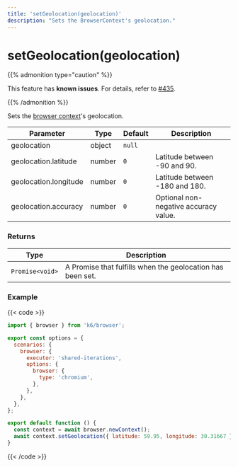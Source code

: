 ```yaml
---
title: 'setGeolocation(geolocation)'
description: "Sets the BrowserContext's geolocation."
---
```


# setGeolocation(geolocation)

{{% admonition type="caution" %}}

This feature has **known issues**. For details, refer to
[#435](https://github.com/grafana/xk6-browser/issues/435).

{{% /admonition %}}

Sets the [browser context](https://grafana.com/docs/k6/<K6_VERSION>/javascript-api/k6-experimental/browser/browsercontext)'s geolocation.

<TableWithNestedRows>

| Parameter             | Type   | Default | Description                           |
| --------------------- | ------ | ------- | ------------------------------------- |
| geolocation           | object | `null`  |                                       |
| geolocation.latitude  | number | `0`     | Latitude between -90 and 90.          |
| geolocation.longitude | number | `0`     | Latitude between -180 and 180.        |
| geolocation.accuracy  | number | `0`     | Optional non-negative accuracy value. |

</TableWithNestedRows>

### Returns

| Type            | Description                                                |
| --------------- | ---------------------------------------------------------- |
| `Promise<void>` | A Promise that fulfills when the geolocation has been set. |

### Example

{{< code >}}

```javascript
import { browser } from 'k6/browser';

export const options = {
  scenarios: {
    browser: {
      executor: 'shared-iterations',
      options: {
        browser: {
          type: 'chromium',
        },
      },
    },
  },
};

export default function () {
  const context = await browser.newContext();
  await context.setGeolocation({ latitude: 59.95, longitude: 30.31667 });
}
```

{{< /code >}}
